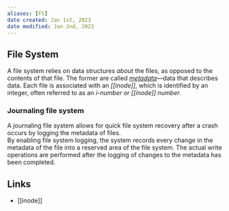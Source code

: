 ```yaml
---
aliases: [FS]
date created: Jan 1st, 2023
date modified: Jan 2nd, 2023
---
```

## File System
A file system relies on data structures _about_ the files, as opposed to the contents of that file. The former are called _[metadata](https://en.wikipedia.org/wiki/Metadata "Metadata")_—data that describes data. Each file is associated with an _[[inode]]_, which is identified by an integer, often referred to as an _i-number_ or _[[inode]] number_.

### Journaling file system
A journaling file system allows for quick file system recovery after a crash occurs by logging the metadata of files.  
By enabling file system logging, the system records every change in the metadata of the file into a reserved area of the file system. The actual write operations are performed after the logging of changes to the metadata has been completed.

## Links
- [[inode]]
